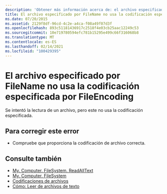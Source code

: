 ```yaml
---
description: 'Obtener más información acerca de: el archivo especificado por FileName no usa la codificación especificada por FileEncoding'
title: El archivo especificado por FileName no usa la codificación especificada por FileEncoding
ms.date: 07/20/2015
ms.assetid: 2129f8df-96cd-4c2e-a4ca-f08a49f07d3f
ms.openlocfilehash: 893c51181436917c2518f4e03cb25aac12249c53
ms.sourcegitcommit: 10e719780594efc781b15295e499c66f316068b8
ms.translationtype: MT
ms.contentlocale: es-ES
ms.lasthandoff: 02/14/2021
ms.locfileid: "100429395"
---
```

# <a name="file-specified-by-filename-does-not-use-the-encoding-specified-by-fileencoding"></a>El archivo especificado por FileName no usa la codificación especificada por FileEncoding

Se intentó la lectura de un archivo, pero este no usa la codificación especificada.  
  
## <a name="to-correct-this-error"></a>Para corregir este error  
  
- Compruebe que proporciona la codificación de archivo correcta.  
  
## <a name="see-also"></a>Consulte también

- [My. Computer. FileSystem. ReadAllText](xref:Microsoft.VisualBasic.FileIO.FileSystem.ReadAllText%2A)
- [My. Computer. FileSystem](xref:Microsoft.VisualBasic.FileIO.FileSystem)
- [Codificaciones de archivos](../developing-apps/programming/drives-directories-files/file-encodings.md)
- [Cómo: Leer de archivos de texto](../developing-apps/programming/drives-directories-files/how-to-read-from-text-files.md)
